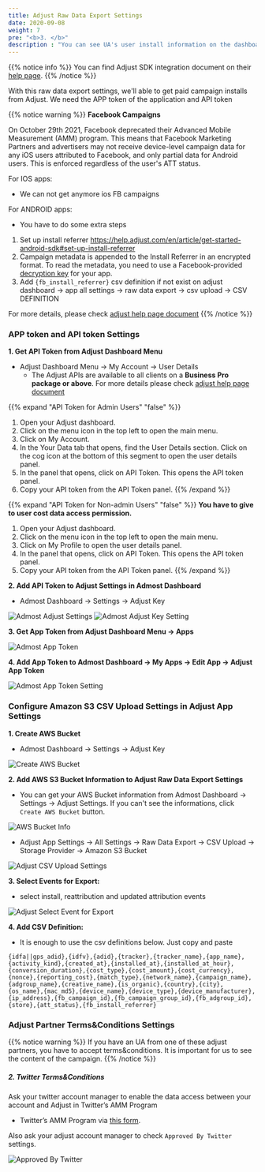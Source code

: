 ```yaml
---
title: Adjust Raw Data Export Settings
date: 2020-09-08
weight: 7
pre: "<b>3. </b>"
description : "You can see UA's user install information on the dashboard with adjust raw data export settings"
---
```


{{% notice info %}}
You can find Adjust SDK integration document on their [help page](https://help.adjust.com/en/sdk).
{{% /notice %}}

With this raw data export settings, we'll able to get paid campaign installs from Adjust.
We need the APP token of the application and API token

{{% notice warning %}}
**Facebook Campaigns**

On October 29th 2021, Facebook deprecated their Advanced Mobile Measurement (AMM) program. This means that Facebook Marketing Partners and advertisers may not receive device-level campaign data for any iOS users attributed to Facebook, and only partial data for Android users. This is enforced regardless of the user's ATT status.

For IOS apps:
* We can not get anymore ios FB campaigns

For ANDROID apps:
* You have to do some extra steps

1. Set up install referrer
https://help.adjust.com/en/article/get-started-android-sdk#set-up-install-referrer
2. Campaign metadata is appended to the Install Referrer in an encrypted format. To read the metadata, you need to use a Facebook-provided [decryption key](https://help.adjust.com/en/article/facebook-raw-data-reporting-for-android#set-up-the-install-referrer-solution) for your app.
3. Add `{fb_install_referrer}` csv definition if not exist on adjust dashboard -> app all settings -> raw data export -> csv upload -> CSV DEFINITION

For more details, please check [adjust help page document](https://help.adjust.com/en/article/facebook-raw-data-reporting-for-android#set-up-the-install-referrer-solution)
{{% /notice %}}

### APP token and API token Settings

 **1. Get API Token from Adjust Dashboard Menu**

 - Adjust Dashboard Menu -> My Account -> User Details
   - The Adjust APIs are available to all clients on a **Business Pro package or above**. For more details please 
      check [adjust help page document](https://help.adjust.com/en/article/api-authentication)

{{% expand "API Token for Admin Users" "false" %}}    
1. Open your Adjust dashboard.
1. Click on the menu icon in the top left to open the main menu.
1. Click on My Account.
1. In the Your Data tab that opens, find the User Details section. Click on the cog icon at the bottom of this segment to open the user details panel.
1. In the panel that opens, click on API Token. This opens the API token panel.
1. Copy your API token from the API Token panel.
{{% /expand %}}

{{% expand "API Token for Non-admin Users" "false" %}}
**You have to give to user cost data access permission.**
1. Open your Adjust dashboard.
1. Click on the menu icon in the top left to open the main menu.
1. Click on My Profile to open the user details panel.
1. In the panel that opens, click on API Token. This opens the API token panel.
1. Copy your API token from the API Token panel.
{{% /expand %}}

 **2. Add API Token to Adjust Settings in Admost Dashboard**
 
 - Admost Dashboard -> Settings -> Adjust Key

![Admost Adjust Settings](/amrapi/images/admost-adjust-settings.png?classes=shadow&width=10pc)
![Admost Adjust Key Setting](/amrapi/images/adjust-key.png?classes=shadow&width=20pc)

 **3. Get App Token from Adjust Dashboard Menu -> Apps**

![Admost App Token](/amrapi/images/adjust-app-token.png?classes=shadow)

**4. Add App Token to Admost Dashboard -> My Apps -> Edit App -> Adjust App Token** 

![Admost App Token Setting](/amrapi/images/admost-app-token.png?classes=shadow)

### Configure Amazon S3 CSV Upload Settings in Adjust App Settings

**1. Create AWS Bucket**

- Admost Dashboard -> Settings -> Adjust Key

![Create AWS Bucket](/amrapi/images/adjust-key.png?classes=shadow&width=20pc)

**2. Add AWS S3 Bucket Information to Adjust Raw Data Export Settings**

- You can get your AWS Bucket information from Admost Dashboard -> Settings -> Adjust Settings. If you can't see the informations, click `Create AWS Bucket` button.

![AWS Bucket Info](/amrapi/images/aws-bucket-info.png?classes=shadow&width=20pc)

- Adjust App Settings -> All Settings -> Raw Data Export -> CSV Upload -> Storage Provider -> Amazon S3 Bucket

![Adjust CSV Upload Settings](/amrapi/images/adjust-csv-upload.png?classes=shadow&width=20pc)

**3. Select Events for Export:** 
- select install, reattribution and updated attribution events

![Adjust Select Event for Export](/amrapi/images/adjust-events-for-export1.png?classes=shadow&width=20pc)

**4. Add CSV Definition:**
- It is enough to use the csv definitions below. Just copy and paste

```text
{idfa||gps_adid},{idfv},{adid},{tracker},{tracker_name},{app_name},{activity_kind},{created_at},{installed_at},{installed_at_hour},{conversion_duration},{cost_type},{cost_amount},{cost_currency},{nonce},{reporting_cost},{match_type},{network_name},{campaign_name},{adgroup_name},{creative_name},{is_organic},{country},{city},{os_name},{mac_md5},{device_name},{device_type},{device_manufacturer},{ip_address},{fb_campaign_id},{fb_campaign_group_id},{fb_adgroup_id},{store},{att_status},{fb_install_referrer}
```

### Adjust Partner Terms&Conditions Settings

{{% notice warning %}}
If you have an UA from one of these adjust partners, you have to accept terms&conditions. It is important for us to see the content of the campaign.
{{% /notice %}}

##### 2. Twitter Terms&Conditions

Ask your twitter account manager to enable the data access between your account and Adjust in Twitter’s AMM Program 

* Twitter’s AMM Program via [this form](https://business.twitter.com/en/form/mact-data-opt-in.html?ref=adjust).

Also ask your adjust account manager to check `Approved By Twitter` settings.

![Approved By Twitter](/amrapi/images/approved-by-twitter.png?classes=shadow)